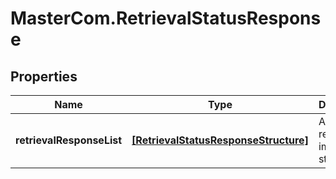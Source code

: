 # MasterCom.RetrievalStatusResponse

## Properties

Name | Type | Description | Notes
------------ | ------------- | ------------- | -------------
**retrievalResponseList** | [**[RetrievalStatusResponseStructure]**](RetrievalStatusResponseStructure.md) | A list of retrieval image statuses | [optional] 


